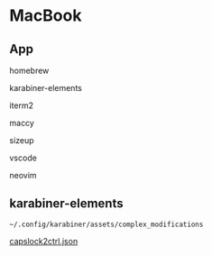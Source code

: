 # MacBook

## App

homebrew

karabiner-elements

iterm2

maccy

sizeup

vscode

neovim

## karabiner-elements

`~/.config/karabiner/assets/complex_modifications`

[capslock2ctrl.json](./capslock2ctrl.json)
